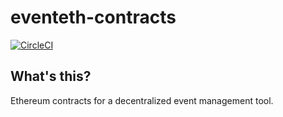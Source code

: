 # eventeth-contracts

[![CircleCI](https://circleci.com/gh/y-matsuwitter/eventeth-contracts.svg?style=svg&circle-token=36a001c1910ea5d81b1c21b791c16c6016eee539)](https://circleci.com/gh/y-matsuwitter/eventeth-contracts)

## What's this?
Ethereum contracts for a decentralized event management tool.

